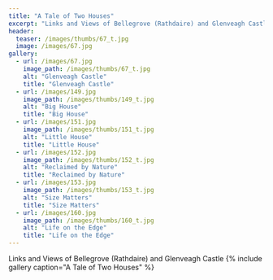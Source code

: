 ```yaml
---
title: "A Tale of Two Houses"
excerpt: "Links and Views of Bellegrove (Rathdaire) and Glenveagh Castle"
header:
  teaser: /images/thumbs/67_t.jpg
  image: /images/67.jpg
gallery:
  - url: /images/67.jpg
    image_path: /images/thumbs/67_t.jpg
    alt: "Glenveagh Castle"
    title: "Glenveagh Castle"
  - url: /images/149.jpg
    image_path: /images/thumbs/149_t.jpg
    alt: "Big House"
    title: "Big House"    
  - url: /images/151.jpg
    image_path: /images/thumbs/151_t.jpg
    alt: "Little House"
    title: "Little House"
  - url: /images/152.jpg
    image_path: /images/thumbs/152_t.jpg
    alt: "Reclaimed by Nature"
    title: "Reclaimed by Nature"
  - url: /images/153.jpg
    image_path: /images/thumbs/153_t.jpg
    alt: "Size Matters"
    title: "Size Matters"    
  - url: /images/160.jpg
    image_path: /images/thumbs/160_t.jpg
    alt: "Life on the Edge"
    title: "Life on the Edge"
---
```

Links and Views of Bellegrove (Rathdaire) and Glenveagh Castle
{% include gallery caption="A Tale of Two Houses" %}

